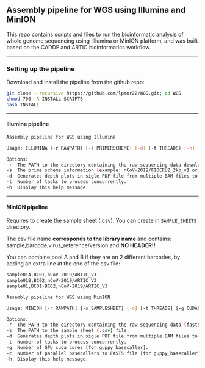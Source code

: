 ## Assembly pipeline for WGS using Illumina and MinION

This repo contains scripts and files to run the bioinformatic analysis of whole genome sequencing using Illlumina or MinION platform, and was built based on the CADDE and ARTIC bioinformatics workflow.

---

### Setting up the pipeline

Download and install the pipeline from the github repo:
```sh
git clone --recursive https://github.com/lpmor22/WGS.git; cd WGS
chmod 700 -R INSTALL SCRIPTS
bash INSTALL
```
---

#### Illumina pipeline

```sh
Assembly pipeline for WGS using Illumina

Usage: ILLUMINA [-r RAWPATH] [-s PRIMERSCHEME] [-d] [-t THREADS] [-h]

Options:
-r  The PATH to the directory containing the raw sequencing data downloaded from Illumina BaseSpace Sequence Hub (fastq.gz files).
-s  The prime scheme information (example: nCoV-2019/FIOCRUZ_2kb_v1 or nCoV-2019/ARTIC_V3)
-d  Generates depth plots in sigle PDF file from multiple BAM files to briefly check coverages.
-t  Number of tasks to process concurrently.
-h  Display this help message.
```

---

#### MinION pipeline

Requires to create the sample sheet (.csv). You can create in ``SAMPLE_SHEETS`` directory.
	
The csv file name **corresponds to the library name** and contains: sample,barcode,virus_reference/version and **NO HEADER!!**
	
You can combine pool A and B if they are on 2 different barcodes, by adding an extra line at the end of the csv file:
```sh
sample01A,BC01,nCoV-2019/ARTIC_V3
sample01B,BC02,nCoV-2019/ARTIC_V3
sample01,BC01-BC02,nCoV-2019/ARTIC_V3
```

```sh
Assembly pipeline for WGS using MinION

Usage: MINION [-r RAWPATH] [-s SAMPLESHEET] [-d] [-t THREADS] [-g CUDACORES] [-c NUMCALLERS] [-h]

Options:
-r  The PATH to the directory containing the raw sequencing data (fast5 files).
-s  The PATH to the sample sheet (.csv) file.
-d  Generates depth plots in sigle PDF file from multiple BAM files to briefly check coverages.
-t  Number of tasks to process concurrently.
-g  Number of GPU cuda cores [for guppy_basecaller].
-c  Number of parallel basecallers to FAST5 file [for guppy_basecaller].
-h  Display this help message.
```
